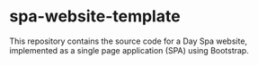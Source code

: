 # spa-website-template
This repository contains the source code for a Day Spa website, implemented as a single page application (SPA) using Bootstrap.
